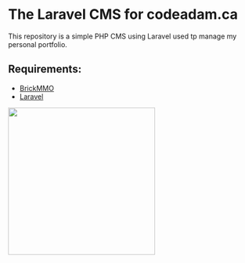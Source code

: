 # The Laravel CMS for codeadam.ca

This repository is a simple PHP CMS using Laravel used tp manage my personal portfolio.

## Requirements:

* [BrickMMO](https://www.brickmmo.com/)
* [Laravel](https://laravel.com/)

<a href="https://brickmmo.com">
<img src="https://brickmmo.com/images/brickmmo-logo-horizontal.jpg" width="300">
</a>
